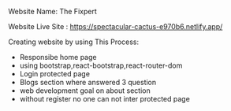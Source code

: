 Website Name: The Fixpert

Website Live Site : https://spectacular-cactus-e970b6.netlify.app/

Creating website by using This Process:
* Responsibe home page
* using bootstrap,react-bootstrap,react-router-dom
* Login protected page
* Blogs section where answered 3 question
* web development goal on  about section
* without register no one can not inter protected page

